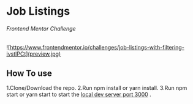 # Job Listings
###### Frontend Mentor Challenge

![https://www.frontendmentor.io/challenges/job-listings-with-filtering-ivstIPCt](preview.jpg)

## How To use

1.Clone/Download the repo.
2.Run npm install or yarn install. 
3.Run npm start or yarn start to start the [local dev server port 3000](http://localhost:3000) .
